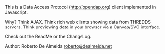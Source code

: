 This is a Data Access Protocol (http://opendap.org) client implemented in Javascript.

Why? Think AJAX. Think rich web clients showing data from THREDDS servers. Think previewing data in your browser via a Canvas/SVG interface.

Check out the ReadMe or the ChangeLog.

Author: Roberto De Almeida <roberto@dealmeida.net>